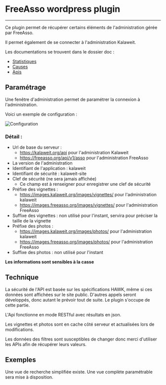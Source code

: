 # FreeAsso wordpress plugin
---

Ce plugin permet de récupérer certains éléments de l'administration gérée par FreeAsso.

Il permet également de se connecter à l'administration Kalaweit.

Les documentations se trouvent dans le dossier doc :

* [Statistiques](./doc/stats.md)
* [Causes](./doc/causes.md)
* [Apis](./doc/apis.md)


## Paramétrage

Une fenêtre d'administration permet de paramétrer la connexion à l'administration.

Voici un exemple de configuration :

![Configuration](./doc/configuration.png)

### Détail :

* Url de base du serveur :
    * https://kalaweit.org/api pour l'administration Kalaweit
    * https://freeasso.org/api/v1/asso pour l'administration FreeAsso
* La version de l'administration
* Identifiant de l'application : kalaweit
* Identifiant de sécurité : kalaweit-site
* Clef de sécurité (ne sera jamais affichée)
    * Ce champ est à renseigner pour enregistrer une clef de sécurité
* Préfixe des vignettes :
    * https://images.kalaweit.org/images/vignettes/ pour l'administration kalaweit
    * https://images.freeasso.org/images/vignettes/ pour l'administration FreeAsso
* Suffixe des vignettes : non utilisé pour l'instant, servira pour préciser la taille de la vignette
* Préfixe des photos :
    * https://images.kalaweit.org/images/photos/ pour l'administration kalaweit
    * https://images.freeasso.org/images/photos/ pour l'administration FreeAsso
* Suffixe des photos : non utilisé pour l'instant

**Les informations sont sensibles à la casse**

## Technique

La sécurité de l'API est basée sur les spécifications HAWK, même si ces données sont affichées sur le site public.
D'autres appels seront développés, donc autant le prévoir tout de suite. Le plugin s'occupe de cette partie.

L'Api fonctionne en mode RESTful avec résultats en json.

Les vignettes et photos sont en cache côté serveur et actualisées lors de modifications.

Les données des filtres sont susceptibles de changer donc merci d'utiliser les APIs afin de récupérer leurs valeurs.

## Exemples

Une vue de recherche simplifiée existe.
Une vue complète paramétrable sera mise à disposition.
